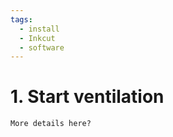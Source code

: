```yaml
---
tags:
  - install
  - Inkcut
  - software
---
```


# 1. Start ventilation

```text
More details here?
```

